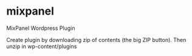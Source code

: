 mixpanel
========

MixPanel Wordpress Plugin

Create plugin by downloading zip of contents (the big ZIP button).
Then unzip in wp-content/plugins
